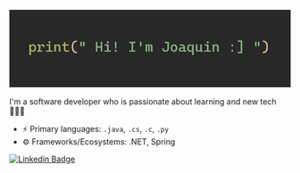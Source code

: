 ![Header image](https://raw.githubusercontent.com/Joaco-1321/Joaco-1321/main/Assets/HeaderImage.png)

I'm a software developer who is passionate about learning and new tech 🧑🏽‍💻

- ⚡ Primary languages: `.java`, `.cs`, `.c`, `.py`
- ⚙️ Frameworks/Ecosystems: .NET, Spring

[![Linkedin Badge](https://img.shields.io/badge/-LinkedIn-blue?style=flat-square&logo=Linkedin&logoColor=white&link=https://www.linkedin.com/in/joaquin-napan-software/)](https://www.linkedin.com/in/joaquin-napan-software/)
